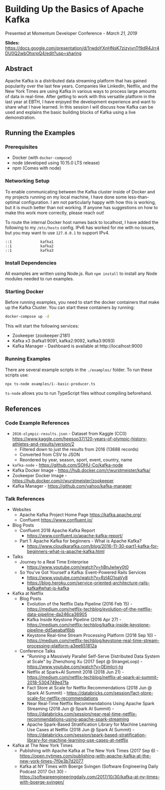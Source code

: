 # Building Up the Basics of Apache Kafka

Presented at Momentum Developer Conference - _March 21, 2019_

**Slides:** https://docs.google.com/presentation/d/1rwdoYXnHNsK7zizyivnTf9dR4Jrr4DU0Q2wbOhxrpQ4/edit?usp=sharing

## Abstract

Apache Kafka is a distributed data streaming platform that has gained popularity over the last few years. Companies like LinkedIn, Netflix, and the New York Times are using Kafka in various ways to process large amounts of data in real-time. After getting to work with this versatile platform in the last year at EBTH, I have enjoyed the development experience and want to share what I have learned. In this session I will discuss how Kafka can be used and explains the basic building blocks of Kafka using a live demonstration.

## Running the Examples

### Prerequisites

-   Docker (with `docker-compose`)
-   node (developed using 10.15.0 LTS release)
-   npm (Comes with node)

### Networking Setup

To enable communicating between the Kafka cluster inside of Docker and my projects running on my local machine, I have done some less-than-optimal configuration. I am not particularly happy with how this is working, but it is much better than not working. If anyone has suggestions on how to make this work more correctly, please reach out!

To route the internal Docker host names back to localhost, I have added the following to my `/etc/hosts` config. IPv6 has worked for me with no issues, but you may want to use `127.0.0.1` to support IPv4.

```
::1             kafka1
::1             kafka2
::1             kafka3
```

### Install Dependencies

All examples are written using Node.js. Run `npm install` to install any Node modules needed to run examples.

### Starting Docker

Before running examples, you need to start the docker containers that make up the Kafka Cluster. You can start these containers by running:

```bash
docker-compose up -d
```

This will start the following services:

-   Zookeeper (zookeeper:2181)
-   Kafka x3 (kafka1:9091, kafka2:9092, kafka3:9093)
-   Kafka Manager - Dashboard is available at http://localhost:9000

### Running Examples

There are several example scripts in the `./examples/` folder. To run these scripts use:

```bash
npx ts-node examples/1--basic-producer.ts
```

`ts-node` allows you to run TypeScript files without compiling beforehand.

## References

### Code Example References

-   `2016-olympic-results.json` - Dataset from Kaggle (CC0) https://www.kaggle.com/heesoo37/120-years-of-olympic-history-athletes-and-results/version/2
    -   Filtered down to just the results from 2016 (13688 records)
    -   Converted from CSV to JSON
    -   Reordered by year, season, sport, event, country, name
-   `kafka-node` - https://github.com/SOHU-Co/kafka-node
-   Kafka Docker Image - https://hub.docker.com/r/wurstmeister/kafka/
-   Zookeeper Docker Image - https://hub.docker.com/r/wurstmeister/zookeeper
-   Kafka Manager - https://github.com/yahoo/kafka-manager

### Talk References

-   Websites
    -   Apache Kafka Project Home Page https://kafka.apache.org/
    -   Confluent https://www.confluent.io/
-   Blog Posts
    -   Confluent 2018 Apache Kafka Report
        -   https://www.confluent.io/apache-kafka-report/
    -   Part 1: Apache Kafka for beginners - What is Apache Kafka?
        -   https://www.cloudkarafka.com/blog/2016-11-30-part1-kafka-for-beginners-what-is-apache-kafka.html
-   Talks
    -   Journey to a Real Time Enterprise
        -   https://www.youtube.com/watch?v=hBnJwIwy0t0
    -   So You’ve Got Yourself a Kafka: Event-Powered Rails Services
        -   https://www.youtube.com/watch?v=Rzl4O1oaVy8
        -   https://blog.heroku.com/service-oriented-architecture-rails-kafka#what-is-kafka
-   Kafka at Netflix
    -   Blog Posts
        -   Evolution of the Netflix Data Pipeline (2016 Feb 15) - https://medium.com/netflix-techblog/evolution-of-the-netflix-data-pipeline-da246ca36905
        -   Kafka Inside Keystone Pipeline (2016 Apr 27) - https://medium.com/netflix-techblog/kafka-inside-keystone-pipeline-dd5aeabaf6bb
        -   Keystone Real-time Stream Processing Platform (2018 Sep 10) - https://medium.com/netflix-techblog/keystone-real-time-stream-processing-platform-a3ee651812a
    -   Conference Talks
        -   "Running a Massively Parallel Self-Serve Distributed Data System at Scale" by Zhenzhong Xu (2017 Sept @ StrangeLoop) - https://www.youtube.com/watch?v=0Eimlcrj-tg
        -   Netflix at Spark+AI Summit 2018 (2018 Jun 21) - https://medium.com/netflix-techblog/netflix-at-spark-ai-summit-2018-5304749ed7fa
        -   Fact Store at Scale for Netflix Recommendations (2018 Jun @ Spark AI Summit) - https://databricks.com/session/fact-store-scale-for-netflix-recommendations
        -   Near Real-Time Netflix Recommendations Using Apache Spark Streaming (2018 Jun @ Spark AI Summit) - https://databricks.com/session/near-real-time-netflix-recommendations-using-apache-spark-streaming
        -   Apache Spark-Based Stratification Library for Machine Learning Use Cases at Netflix (2018 Jun @ Spark AI Summit) - https://databricks.com/session/spark-based-stratification-library-for-machine-learning-use-cases-at-netflix
-   Kafka at The New York Times
    -   Publishing with Apache Kafka at The New York Times (2017 Sep 6) - https://open.nytimes.com/publishing-with-apache-kafka-at-the-new-york-times-7f0e3b7d2077
    -   Kafka at NY Times with Boerge Svingen (Software Engineering Daily Podcast 2017 Oct 30) - https://softwareengineeringdaily.com/2017/10/30/kafka-at-ny-times-with-boerge-svingen/
